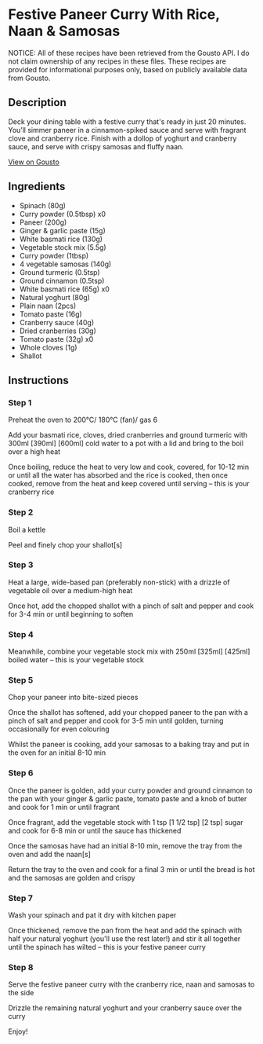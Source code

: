 # Festive Paneer Curry With Rice, Naan & Samosas

NOTICE: All of these recipes have been retrieved from the Gousto API. I do not claim ownership of any recipes in these files. These recipes are provided for informational purposes only, based on publicly available data from Gousto.

## Description

Deck your dining table with a festive curry that's ready in just 20 minutes. You’ll simmer paneer in a cinnamon-spiked sauce and serve with fragrant clove and cranberry rice. Finish with a dollop of yoghurt and cranberry sauce, and serve with crispy samosas and fluffy naan.  

[View on Gousto](https://www.gousto.co.uk/recipes/cookbook/festive-paneer-curry-with-cranberry-rice-naan-samosas)

## Ingredients

- Spinach (80g)
- Curry powder (0.5tbsp) x0
- Paneer (200g)
- Ginger & garlic paste (15g)
- White basmati rice (130g)
- Vegetable stock mix (5.5g)
- Curry powder (1tbsp)
- 4 vegetable samosas (140g)
- Ground turmeric (0.5tsp)
- Ground cinnamon (0.5tsp)
- White basmati rice (65g) x0
- Natural yoghurt (80g)
- Plain naan (2pcs)
- Tomato paste (16g)
- Cranberry sauce (40g)
- Dried cranberries (30g)
- Tomato paste (32g) x0
- Whole cloves (1g)
- Shallot

## Instructions


### Step 1

Preheat the oven to 200°C/ 180°C (fan)/ gas 6

Add your basmati rice, cloves, dried cranberries and ground turmeric with 300ml <span class="text-purple">[390ml]</span> <span class="text-danger">[600ml]</span> cold water to a pot with a lid and bring to the boil over a high heat

Once boiling, reduce the heat to very low and cook, covered, for 10-12 min or until all the water has absorbed and the rice is cooked, then once cooked, remove from the heat and keep covered until serving – this is your cranberry rice


### Step 2

Boil a kettle

Peel and finely chop your shallot[s]


### Step 3

Heat a large, wide-based pan (preferably non-stick) with a drizzle of vegetable oil over a medium-high heat

Once hot, add the chopped shallot with a pinch of salt and pepper and cook for 3-4 min or until beginning to soften


### Step 4

Meanwhile, combine your vegetable stock mix with 250ml <span class="text-purple">[325ml]</span> <span class="text-danger">[425ml]</span> boiled water – this is your vegetable stock


### Step 5

Chop your paneer into bite-sized pieces

Once the shallot has softened, add your chopped paneer to the pan with a pinch of salt and pepper and cook for 3-5 min until golden, turning occasionally for even colouring

Whilst the paneer is cooking, add your samosas to a baking tray and put in the oven for an initial 8-10 min


### Step 6

Once the paneer is golden, add your curry powder and ground cinnamon to the pan with your ginger & garlic paste, tomato paste and a knob of butter and cook for 1 min or until fragrant

Once fragrant, add the vegetable stock with 1 tsp <span class="text-purple">[1 1/2 tsp]</span> <span class="text-danger">[2 tsp]</span> sugar and cook for 6-8 min or until the sauce has thickened

Once the samosas have had an initial 8-10 min, remove the tray from the oven and add the naan[s]

Return the tray to the oven and cook for a final 3 min or until the bread is hot and the samosas are golden and crispy


### Step 7

Wash your spinach and pat it dry with kitchen paper

Once thickened, remove the pan from the heat and add the spinach with half your natural yoghurt (you'll use the rest later!) and stir it all together until the spinach has wilted – this is your festive paneer curry

### Step 8

Serve the festive paneer curry with the cranberry rice, naan and samosas to the side

Drizzle the remaining natural yoghurt and your cranberry sauce over the curry

Enjoy!

